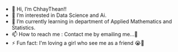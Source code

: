 - 👋 Hi, I’m ChhayThean!!
- 👀 I’m interested in Data Science and Ai.
- 🌱 I’m currently learning in department of Applied Mathematics and Statistics.
- 📫 How to reach me : Contact me by emailing me...🤙
- ⚡ Fun fact: I'm loving a girl who see me as a friend 😭🙏

<!---
definitelynotTheanz/definitelynotTheanz is a ✨ special ✨ repository because its `README.md` (this file) appears on your GitHub profile.
You can click the Preview link to take a look at your changes.
--->
